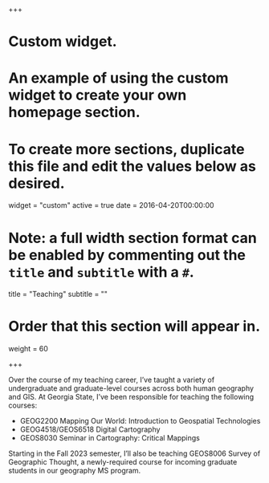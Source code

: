 +++
# Custom widget.
# An example of using the custom widget to create your own homepage section.
# To create more sections, duplicate this file and edit the values below as desired.
widget = "custom"
active = true
date = 2016-04-20T00:00:00

# Note: a full width section format can be enabled by commenting out the `title` and `subtitle` with a `#`.
title = "Teaching"
subtitle = ""

# Order that this section will appear in.
weight = 60

+++

Over the course of my teaching career, I’ve taught a variety of undergraduate and graduate-level courses across both human geography and GIS. At Georgia State, I’ve been responsible for teaching the following courses:

- GEOG2200 Mapping Our World: Introduction to Geospatial Technologies
- GEOG4518/GEOS6518 Digital Cartography
- GEOS8030 Seminar in Cartography: Critical Mappings

Starting in the Fall 2023 semester, I’ll also be teaching GEOS8006 Survey of Geographic Thought, a newly-required course for incoming graduate students in our geography MS program.
